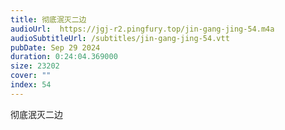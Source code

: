 ```yaml
---
title: 彻底泯灭二边
audioUrl:  https://jgj-r2.pingfury.top/jin-gang-jing-54.m4a
audioSubtitleUrl: /subtitles/jin-gang-jing-54.vtt
pubDate: Sep 29 2024
duration: 0:24:04.369000
size: 23202
cover: ""
index: 54
---
```

彻底泯灭二边